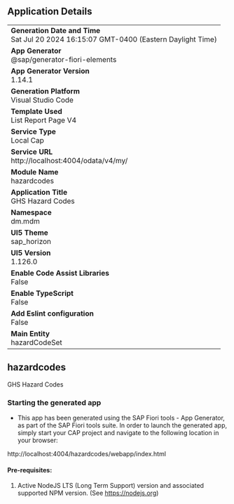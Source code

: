 ## Application Details
|               |
| ------------- |
|**Generation Date and Time**<br>Sat Jul 20 2024 16:15:07 GMT-0400 (Eastern Daylight Time)|
|**App Generator**<br>@sap/generator-fiori-elements|
|**App Generator Version**<br>1.14.1|
|**Generation Platform**<br>Visual Studio Code|
|**Template Used**<br>List Report Page V4|
|**Service Type**<br>Local Cap|
|**Service URL**<br>http://localhost:4004/odata/v4/my/
|**Module Name**<br>hazardcodes|
|**Application Title**<br>GHS Hazard Codes|
|**Namespace**<br>dm.mdm|
|**UI5 Theme**<br>sap_horizon|
|**UI5 Version**<br>1.126.0|
|**Enable Code Assist Libraries**<br>False|
|**Enable TypeScript**<br>False|
|**Add Eslint configuration**<br>False|
|**Main Entity**<br>hazardCodeSet|

## hazardcodes

GHS Hazard Codes

### Starting the generated app

-   This app has been generated using the SAP Fiori tools - App Generator, as part of the SAP Fiori tools suite.  In order to launch the generated app, simply start your CAP project and navigate to the following location in your browser:

http://localhost:4004/hazardcodes/webapp/index.html

#### Pre-requisites:

1. Active NodeJS LTS (Long Term Support) version and associated supported NPM version.  (See https://nodejs.org)


